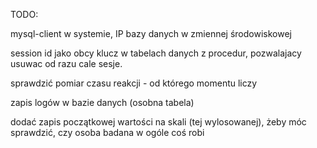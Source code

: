 TODO: 

mysql-client w systemie, IP bazy danych w zmiennej środowiskowej

session id jako obcy klucz w tabelach danych z procedur, pozwalajacy usuwac od razu cale sesje.

sprawdzić pomiar czasu reakcji - od którego momentu liczy

zapis logów w bazie danych (osobna tabela)

dodać zapis początkowej wartości na skali (tej wylosowanej), żeby móc sprawdzić, czy osoba badana w ogóle coś robi
